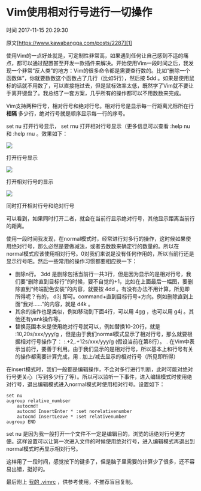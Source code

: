 # Vim使用相对行号进行一切操作

 时间 2017-11-15 20:29:30  

原文[https://www.kawabangga.com/posts/2287][1]


使用Vim的一点好处就是，可定制性非常高，如果遇到任何让自己感到不适的痛点，都可以通过配置甚至开发一款插件来解决。开始使用Vim一段时间之后，我发现一个非常“反人类”的地方：Vim的很多命令都是需要查行数的。比如“删除一个函数体”，你就要数数这个函数占了几行（比如5行），然后按 5dd 。如果是使用鼠标的话就不用数了，可以直接拖过去，但是鼠标效率太低，既然学了Vim就不要让手离开键盘了。我总结了一套方案，几乎所有的操作都可以不用数数来完成。 

Vim支持两种行号，相对行号和绝对行号。相对行号是显示每一行距离光标所在行 **相隔** 多少行，绝对行号就是顺序显示每一行的序号。 

set nu 打开行号显示， set rnu 打开相对行号显示（更多信息可以查看 :help nu 和 :help rnu 。效果如下： 

![][3]

打开行号显示

![][4]

打开相对行号的显示

![][5]

同时打开相对行号和绝对行号

可以看到，如果同时打开二者，就会在当前行显示绝对行号，其他显示距离当前行的距离。

使用一段时间我发现，在normal模式时，经常进行对多行的操作，这时候如果使用绝对行号，那么必然是要做减法，或者去数数来确定行的数量的。所以在normal模式应该使用相对行号。0对我们来说是没有任何作用的，所以当前行还是显示行号吧。然后一些常用的操作习惯都要相应换一下：

* 删除n行。 3dd 是删除包括当前行一共3行，但是因为显示的是相对行号，我们要“删除直到目标行”的时候，要不自觉的+1，比如在上面最后一幅图，要删除直到“终端配色安装”的内容，就要按 4dd 。有没有办法不用计算，所见即所得呢？有的， d3j 即可。command+直到目标行号+方向。例如删除直到上面“我对……”的内容，就是 d4k 。
* 其余的操作也是类似，例如移动到下面4行，可以用 4gg ，也可以用 g4j 。其他还有yank操作等。
* 替换范围本来是使用绝对行号就可以，例如替换10-20行，就是 :10,20s/xxx/yyy/g ，但是由于我们normal模式显示了相对行号，那么就要根据相对行号操作了： :.+2,.+12s/xxx/yyy/g (假设当前在第8行）。 . 在Vim中表示当前行，要善于利用。由于我们显示的是相对行号，所以基本上和行号有关的操作都需要计算完成，用 . 加上/减去显示的相对行号（所见即所得）

在insert模式时，我们一般都是编辑操作，不会对多行进行判断，此时可能对绝对行号更关心（写到多少行了等）。所以可以监听一下事件，进入编辑模式时使用绝对行号，退出编辑模式进入normal模式时使用相对行号。设置如下：

    set nu
    augroup relative_numbser
        autocmd!
        autocmd InsertEnter * :set norelativenumber
        autocmd InsertLeave * :set relativenumber
    augroup END
    

 set nu 是因为我一般打开一个文件不一定是编辑目的，浏览的话绝对行号更方便。这样设置可以让第一次进入文件的时候使用绝对行号，进入编辑模式再退出到normal模式时再显示相对行号。 

这样用了一段时间，感觉按下的键多了，但是脑子里需要的计算少了很多，还不容易出错，挺好的。

最后附上 [我的 .vimrc][6] ，供参考使用，不推荐盲目复制。


[1]: https://www.kawabangga.com/posts/2287

[3]: https://img0.tuicool.com/RBVZNrV.png
[4]: https://img2.tuicool.com/F3qEjeu.png
[5]: https://img0.tuicool.com/QzUZneR.png
[6]: https://github.com/laixintao/myrc/blob/master/.vimrc